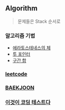 ## Algorithm
> 문제들은 Stack 순서로

### 알고리즘 기법
- [에라토스테네스의 체](Skills/Sieve_of_Eratosthenes.md)
- [투 포인터](Skills/Two_Pointers.md)
- [구간 합](Skills/Prefix_Sum.md)

### [leetcode](./leetcode)

### [BAEKJOON](./BAEKJOON)

### [이것이 코딩 테스트다](./ThisIsCodingTest)



